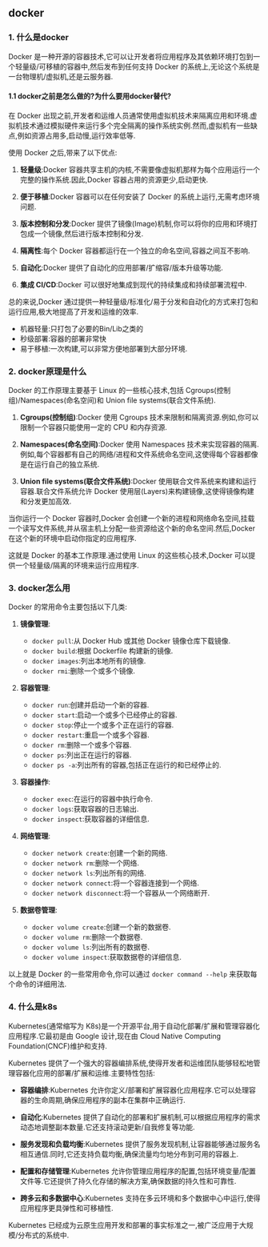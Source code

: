 ## docker

### 1. 什么是docker
Docker 是一种开源的容器技术,它可以让开发者将应用程序及其依赖环境打包到一个轻量级/可移植的容器中,然后发布到任何支持 Docker 的系统上,无论这个系统是一台物理机/虚拟机,还是云服务器.

#### 1.1 docker之前是怎么做的?为什么要用docker替代?
在 Docker 出现之前,开发者和运维人员通常使用虚拟机技术来隔离应用和环境.虚拟机技术通过模拟硬件来运行多个完全隔离的操作系统实例.然而,虚拟机有一些缺点,例如资源占用多,启动慢,运行效率低等.

使用 Docker 之后,带来了以下优点:

1. **轻量级**:Docker 容器共享主机的内核,不需要像虚拟机那样为每个应用运行一个完整的操作系统.因此,Docker 容器占用的资源更少,启动更快.

2. **便于移植**:Docker 容器可以在任何安装了 Docker 的系统上运行,无需考虑环境问题.

3. **版本控制和分发**:Docker 提供了镜像(Image)机制,你可以将你的应用和环境打包成一个镜像,然后进行版本控制和分发.

4. **隔离性**:每个 Docker 容器都运行在一个独立的命名空间,容器之间互不影响.

5. **自动化**:Docker 提供了自动化的应用部署/扩缩容/版本升级等功能.

6. **集成 CI/CD**:Docker 可以很好地集成到现代的持续集成和持续部署流程中.

总的来说,Docker 通过提供一种轻量级/标准化/易于分发和自动化的方式来打包和运行应用,极大地提高了开发和运维的效率.

  - 机器轻量:只打包了必要的Bin/Lib之类的
  - 秒级部署:容器的部署非常快
  - 易于移植:一次构建,可以非常方便地部署到大部分环境.


### 2. docker原理是什么
Docker 的工作原理主要基于 Linux 的一些核心技术,包括 Cgroups(控制组)/Namespaces(命名空间)和 Union file systems(联合文件系统).

1. **Cgroups(控制组)**:Docker 使用 Cgroups 技术来限制和隔离资源.例如,你可以限制一个容器只能使用一定的 CPU 和内存资源.

2. **Namespaces(命名空间)**:Docker 使用 Namespaces 技术来实现容器的隔离.例如,每个容器都有自己的网络/进程和文件系统命名空间,这使得每个容器都像是在运行自己的独立系统.

3. **Union file systems(联合文件系统)**:Docker 使用联合文件系统来构建和运行容器.联合文件系统允许 Docker 使用层(Layers)来构建镜像,这使得镜像构建和分发更加高效.

当你运行一个 Docker 容器时,Docker 会创建一个新的进程和网络命名空间,挂载一个读写文件系统,并从宿主机上分配一些资源给这个新的命名空间.然后,Docker 在这个新的环境中启动你指定的应用程序.

这就是 Docker 的基本工作原理.通过使用 Linux 的这些核心技术,Docker 可以提供一个轻量级/隔离的环境来运行应用程序.


### 3. docker怎么用
Docker 的常用命令主要包括以下几类:

1. **镜像管理**:
   - `docker pull`:从 Docker Hub 或其他 Docker 镜像仓库下载镜像.
   - `docker build`:根据 Dockerfile 构建新的镜像.
   - `docker images`:列出本地所有的镜像.
   - `docker rmi`:删除一个或多个镜像.

2. **容器管理**:
   - `docker run`:创建并启动一个新的容器.
   - `docker start`:启动一个或多个已经停止的容器.
   - `docker stop`:停止一个或多个正在运行的容器.
   - `docker restart`:重启一个或多个容器.
   - `docker rm`:删除一个或多个容器.
   - `docker ps`:列出正在运行的容器.
   - `docker ps -a`:列出所有的容器,包括正在运行的和已经停止的.

3. **容器操作**:
   - `docker exec`:在运行的容器中执行命令.
   - `docker logs`:获取容器的日志输出.
   - `docker inspect`:获取容器的详细信息.

4. **网络管理**:
   - `docker network create`:创建一个新的网络.
   - `docker network rm`:删除一个网络.
   - `docker network ls`:列出所有的网络.
   - `docker network connect`:将一个容器连接到一个网络.
   - `docker network disconnect`:将一个容器从一个网络断开.

5. **数据卷管理**:
   - `docker volume create`:创建一个新的数据卷.
   - `docker volume rm`:删除一个数据卷.
   - `docker volume ls`:列出所有的数据卷.
   - `docker volume inspect`:获取数据卷的详细信息.

以上就是 Docker 的一些常用命令,你可以通过 `docker command --help` 来获取每个命令的详细用法.


### 4. 什么是k8s

Kubernetes(通常缩写为 K8s)是一个开源平台,用于自动化部署/扩展和管理容器化应用程序.它最初是由 Google 设计,现在由 Cloud Native Computing Foundation(CNCF)维护和支持.

Kubernetes 提供了一个强大的容器编排系统,使得开发者和运维团队能够轻松地管理容器化应用的部署/扩展和运维.主要特性包括:

- **容器编排**:Kubernetes 允许你定义/部署和扩展容器化应用程序.它可以处理容器的生命周期,确保应用程序的副本在集群中正确运行.

- **自动化**:Kubernetes 提供了自动化的部署和扩展机制,可以根据应用程序的需求动态地调整副本数量.它还支持滚动更新/自我修复等功能.

- **服务发现和负载均衡**:Kubernetes 提供了服务发现机制,让容器能够通过服务名相互通信.同时,它还支持负载均衡,确保流量均匀地分布到可用的容器上.

- **配置和存储管理**:Kubernetes 允许你管理应用程序的配置,包括环境变量/配置文件等.它还提供了持久化存储的解决方案,确保数据的持久性和可靠性.

- **跨多云和多数据中心**:Kubernetes 支持在多云环境和多个数据中心中运行,使得应用程序更具弹性和可移植性.

Kubernetes 已经成为云原生应用开发和部署的事实标准之一,被广泛应用于大规模/分布式的系统中.